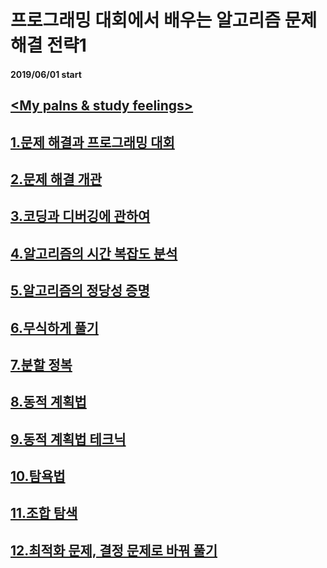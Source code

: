# 프로그래밍 대회에서 배우는 알고리즘 문제 해결 전략1

#### 2019/06/01 start

## [<My palns & study feelings>](https://github.com/SeungWonU/myproject/tree/master/Algorithmic%20Problem%20Solving%20Strategies/My%20Schedule)

## [1.문제 해결과 프로그래밍 대회](https://github.com/SeungWonU/myproject/tree/master/Algorithmic%20Problem%20Solving%20Strategies/Chapter%201)

## [2.문제 해결 개관](https://github.com/SeungWonU/myproject/tree/master/Algorithmic%20Problem%20Solving%20Strategies/Chapter%202)

## [3.코딩과 디버깅에 관하여](https://github.com/SeungWonU/myproject/tree/master/Algorithmic%20Problem%20Solving%20Strategies/Chapter%203)

## [4.알고리즘의 시간 복잡도 분석](https://github.com/SeungWonU/myproject/tree/master/Algorithmic%20Problem%20Solving%20Strategies/Chapter%204)

## [5.알고리즘의 정당성 증명](https://github.com/SeungWonU/myproject/tree/master/Algorithmic%20Problem%20Solving%20Strategies/Chapter%205)

## [6.무식하게 풀기](https://github.com/SeungWonU/myproject/tree/master/Algorithmic%20Problem%20Solving%20Strategies/Chapter%206)

## [7.분할 정복](https://github.com/SeungWonU/myproject/tree/master/Algorithmic%20Problem%20Solving%20Strategies/Chapter%207)

## [8.동적 계획법](https://github.com/SeungWonU/myproject/tree/master/Algorithmic%20Problem%20Solving%20Strategies/Chapter%208)

## [9.동적 계획법 테크닉](https://github.com/SeungWonU/myproject/tree/master/Algorithmic%20Problem%20Solving%20Strategies/Chapter%209)

## [10.탐욕법](https://github.com/SeungWonU/myproject/tree/master/Algorithmic%20Problem%20Solving%20Strategies/Chapter%2010)

## [11.조합 탐색](https://github.com/SeungWonU/myproject/tree/master/Algorithmic%20Problem%20Solving%20Strategies/Chapter%2011)

## [12.최적화 문제, 결정 문제로 바꿔 풀기](https://github.com/SeungWonU/myproject/tree/master/Algorithmic%20Problem%20Solving%20Strategies/Chapter%2012)

